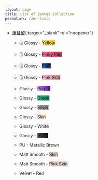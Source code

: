 ```yaml
---
layout: page
title: List of Zentai Collection
permalink: /zen-list/
---
```


- [康替留](https://world.taobao.com/dianpu/149507916.htm){:target="_blank" rel="noopener"}
	- 🗓️ Glossy - <span class="color-sample" style="background: linear-gradient(45deg, rgba(237,221,169,1) 0%, rgba(255,194,0,1) 88%);">Yellow</span>
	- 🗓️ Glossy - <span class="color-sample" style="background: linear-gradient(45deg, rgba(255,119,173,1) 0%, rgba(219,59,90,1) 83%);">Pinky Red</span>
	- 🗓️ Glossy - <span class="color-sample" style="background: linear-gradient(45deg, rgba(61,142,216,1) 0%, rgba(0,11,59,1) 90%);">Blue</span>
	- 🗓️ Glossy - <span class="color-sample" style="background: linear-gradient(45deg, rgba(240,197,210,1) 0%, rgba(204,139,152,1) 90%);">Pink Skin</span>

	- Glossy - <span class="color-sample" style="background: linear-gradient(45deg, rgba(215,164,255,1) 0%, rgba(88,0,157,1) 100%);">Purple</span>
	- Glossy - <span class="color-sample" style="background: linear-gradient(45deg, rgba(43,190,137,1) 0%, rgba(0,133,85,1) 100%);">Green</span>
	- Glossy - <span class="color-sample" style="background: linear-gradient(45deg, rgba(191,191,191,1) 0%, rgba(119,119,119,1) 100%);">Silver</span>
	- Glossy - <span class="color-sample" style="background: linear-gradient(45deg, rgba(233,224,216,1) 0%, rgba(255,212,173,1) 100%);">Skin</span>
	- Glossy - <span class="color-sample" style="background: linear-gradient(45deg, rgba(255,255,255,1) 0%, rgba(228,228,228,1) 100%);">White</span>
	- Glossy - <span class="color-sample" style="background: linear-gradient(45deg, rgba(83,83,83,1) 13%, rgba(0,0,0,1) 100%);">Black</span>
	- PU - <span class="color-sample" style="background: url(/images/zen/pu-metallicbrown.jpg); background-size: contain;">Metallic Brown</span>
	- Matt Smooth - <span class="color-sample" style="background: linear-gradient(45deg, rgba(214,199,189,1) 13%, rgba(214,199,189,1) 100%);">Skin</span>
	- Matt Smooth - <span class="color-sample" style="background: linear-gradient(45deg, rgba(227,204,202,1) 13%, rgba(227,204,202,1) 100%);">Pink Skin</span>
	- Velvet - <span class="color-sample" style="background: url(/images/zen/velvet-red.jpg); background-size: contain;">Red</span>